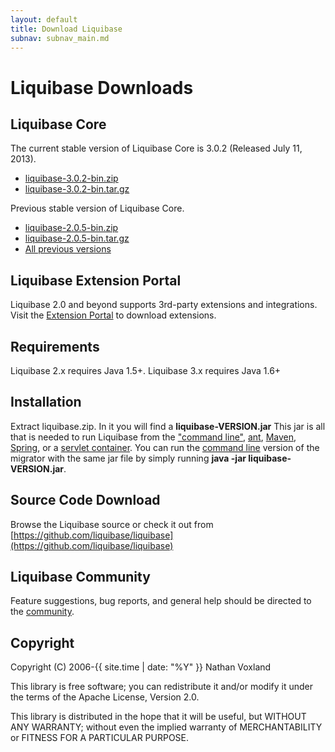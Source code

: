 ```yaml
---
layout: default
title: Download Liquibase
subnav: subnav_main.md
---
```


# Liquibase Downloads

## Liquibase Core ##

The current stable version of Liquibase Core is 3.0.2 (Released July 11, 2013).
<ul>
<li><a href="http://sourceforge.net/projects/liquibase/files/Liquibase%20Core/liquibase-3.0.2-bin.zip/download" onclick="trackOutboundLink(this, 'Download 3.0.2', 'sourceforge.net'); return false;">liquibase-3.0.2-bin.zip</a></li>
<li><a href="http://sourceforge.net/projects/liquibase/files/Liquibase%20Core/liquibase-3.0.2-bin.tar.gz/download" onclick="trackOutboundLink(this, 'Download 3.0.2', 'sourceforge.net'); return false;">liquibase-3.0.2-bin.tar.gz</a></li>
</ul>

Previous stable version of Liquibase Core.
<ul>
<li><a href="http://sourceforge.net/projects/liquibase/files/Liquibase%20Core/liquibase-2.0.5-bin.zip/download" onclick="trackOutboundLink(this, 'Download 2.0.5', 'sourceforge.net'); return false;">liquibase-2.0.5-bin.zip</a></li>
<li><a href="http://sourceforge.net/projects/liquibase/files/Liquibase%20Core/liquibase-2.0.5-bin.tar.gz/download" onclick="trackOutboundLink(this, 'Download 2.0.5', 'sourceforge.net'); return false;">liquibase-2.0.5-bin.tar.gz</a></li>
<li><a href="https://sourceforge.net/projects/liquibase/files/Liquibase%20Core/">All previous versions</a></li>
</ul>

## Liquibase Extension Portal ##

Liquibase 2.0 and beyond supports 3rd-party extensions and integrations.  Visit the [Extension Portal](http://www.liquibase.org/extensions) to download extensions.

## Requirements ##

Liquibase 2.x requires Java 1.5+. Liquibase 3.x requires Java 1.6+

## Installation ##

Extract liquibase.zip. In it you will find a **liquibase-VERSION.jar** This jar is all that is needed to run Liquibase from the ["command line"](../documentation/command_line.html), [ant](../documentation/ant/index.html), [Maven](../documentation/maven/index.html), [Spring](../documentation/spring.html), or a [servlet container](../documentation/servlet_listener.html). You can run the [command line](../documentation/command_line.html) version of the migrator with the same jar file by simply running **java -jar liquibase-VERSION.jar**.

## Source Code Download ##

Browse the Liquibase source or check it out from [https://github.com/liquibase/liquibase](https://github.com/liquibase/liquibase)

## Liquibase Community ##

Feature suggestions, bug reports, and general help should be directed to the [community](../community/index.html).

## Copyright ##
Copyright (C) 2006-{{ site.time | date: "%Y" }}  Nathan Voxland

This library is free software; you can redistribute it and/or modify it under the terms of the Apache License, Version 2.0.

This library is distributed in the hope that it will be useful, but WITHOUT ANY WARRANTY; without even the implied warranty of MERCHANTABILITY or FITNESS FOR A PARTICULAR PURPOSE.